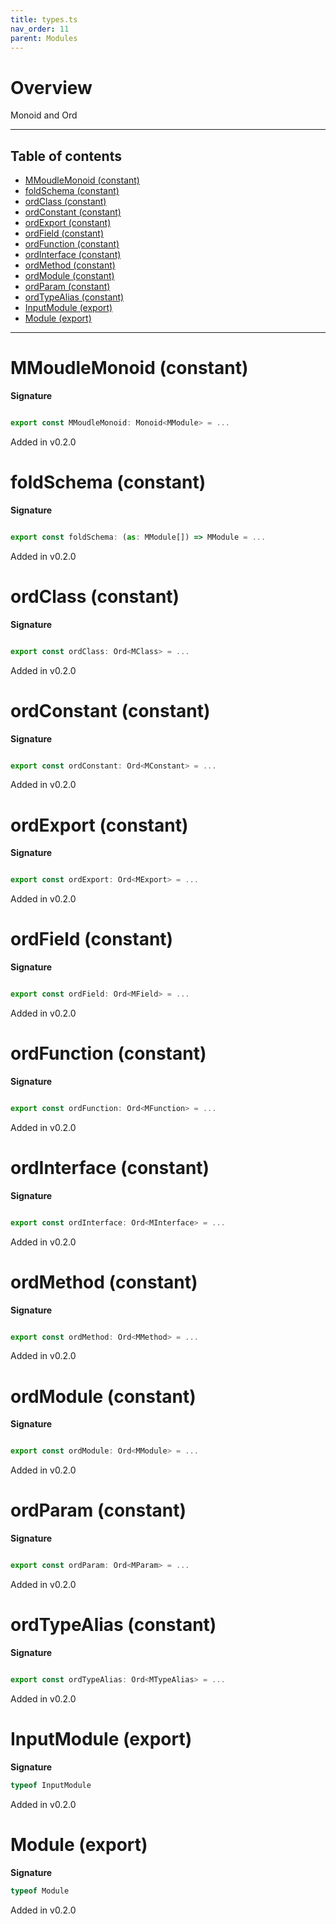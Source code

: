```yaml
---
title: types.ts
nav_order: 11
parent: Modules
---
```


# Overview

Monoid and Ord

---

<h2 class="text-delta">Table of contents</h2>

- [MMoudleMonoid (constant)](#mmoudlemonoid-constant)
- [foldSchema (constant)](#foldschema-constant)
- [ordClass (constant)](#ordclass-constant)
- [ordConstant (constant)](#ordconstant-constant)
- [ordExport (constant)](#ordexport-constant)
- [ordField (constant)](#ordfield-constant)
- [ordFunction (constant)](#ordfunction-constant)
- [ordInterface (constant)](#ordinterface-constant)
- [ordMethod (constant)](#ordmethod-constant)
- [ordModule (constant)](#ordmodule-constant)
- [ordParam (constant)](#ordparam-constant)
- [ordTypeAlias (constant)](#ordtypealias-constant)
- [InputModule (export)](#inputmodule-export)
- [Module (export)](#module-export)

---

# MMoudleMonoid (constant)

**Signature**

```ts

export const MMoudleMonoid: Monoid<MModule> = ...

```

Added in v0.2.0

# foldSchema (constant)

**Signature**

```ts

export const foldSchema: (as: MModule[]) => MModule = ...

```

Added in v0.2.0

# ordClass (constant)

**Signature**

```ts

export const ordClass: Ord<MClass> = ...

```

Added in v0.2.0

# ordConstant (constant)

**Signature**

```ts

export const ordConstant: Ord<MConstant> = ...

```

Added in v0.2.0

# ordExport (constant)

**Signature**

```ts

export const ordExport: Ord<MExport> = ...

```

Added in v0.2.0

# ordField (constant)

**Signature**

```ts

export const ordField: Ord<MField> = ...

```

Added in v0.2.0

# ordFunction (constant)

**Signature**

```ts

export const ordFunction: Ord<MFunction> = ...

```

Added in v0.2.0

# ordInterface (constant)

**Signature**

```ts

export const ordInterface: Ord<MInterface> = ...

```

Added in v0.2.0

# ordMethod (constant)

**Signature**

```ts

export const ordMethod: Ord<MMethod> = ...

```

Added in v0.2.0

# ordModule (constant)

**Signature**

```ts

export const ordModule: Ord<MModule> = ...

```

Added in v0.2.0

# ordParam (constant)

**Signature**

```ts

export const ordParam: Ord<MParam> = ...

```

Added in v0.2.0

# ordTypeAlias (constant)

**Signature**

```ts

export const ordTypeAlias: Ord<MTypeAlias> = ...

```

Added in v0.2.0

# InputModule (export)

**Signature**

```ts
typeof InputModule
```

Added in v0.2.0

# Module (export)

**Signature**

```ts
typeof Module
```

Added in v0.2.0
